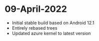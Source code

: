 # 09-April-2022
 - Initial stable build based on Android 12.1
 - Entirely rebased trees
 - Updated azure kernel to latest version
